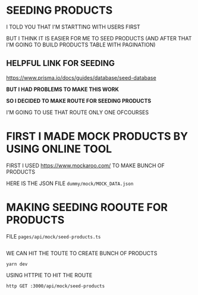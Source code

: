 # SEEDING PRODUCTS

I TOLD YOU THAT I'M STARTTING WITH USERS FIRST

BUT I THINK IT IS EASIER FOR ME TO SEED PRODUCTS (AND AFTER THAT I'M GOING TO BUILD PRODUCTS TABLE WITH PAGINATION)

## HELPFUL LINK FOR SEEDING

<https://www.prisma.io/docs/guides/database/seed-database>

**BUT I HAD PROBLEMS TO MAKE THIS WORK**

**SO I DECIDED TO MAKE ROUTE FOR SEEDING PRODUCTS**

I'M GOING TO USE THAT ROUTE ONLY ONE OFCOURSES

# FIRST I MADE MOCK PRODUCTS BY USING ONLINE TOOL

FIRST I USED <https://www.mockaroo.com/> TO MAKE BUNCH OF PRODUCTS

HERE IS THE JSON FILE `dummy/mock/MOCK_DATA.json`

# MAKING SEEDING ROOUTE FOR PRODUCTS

FILE `pages/api/mock/seed-products.ts`

```ts

```


WE CAN HIT THE TOUTE TO CREATE BUNCH OF PRODUCTS

```
yarn dev
```

USING HTTPIE TO HIT THE ROUTE

```
http GET :3000/api/mock/seed-products
```